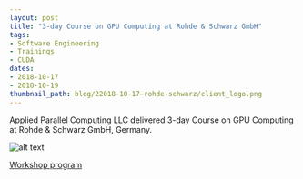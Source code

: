 ```yaml
---
layout: post
title: "3-day Course on GPU Computing at Rohde & Schwarz GmbH"
tags:
- Software Engineering
- Trainings
- CUDA
dates:
- 2018-10-17
- 2018-10-19
thumbnail_path: blog/22018-10-17–rohde-schwarz/client_logo.png
---
```


Applied Parallel Computing LLC delivered 3-day Course on GPU Computing at Rohde & Schwarz GmbH, Germany.

![alt text](\assets\img\blog\22018-10-17–rohde-schwarz/client_logo.png "Logo Title Text 1")

[Workshop program](\assets\img\blog\22018-10-17–rohde-schwarz\program.pdf)
